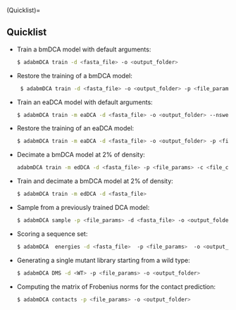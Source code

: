 (Quicklist)=
## Quicklist

- Train a bmDCA model with default arguments:
  ```bash
  $ adabmDCA train -d <fasta_file> -o <output_folder>
  ```

- Restore the training of a bmDCA model:
  
  ```bash
   $ adabmDCA train -d <fasta_file> -o <output_folder> -p <file_params> -c <file_chains>
  ```

- Train an eaDCA model with default arguments:
  ```bash
  $ adabmDCA train -m eaDCA -d <fasta_file> -o <output_folder> --nsweeps 5
  ```

- Restore the training of an eaDCA model:
  ```bash
  $ adabmDCA train -m eaDCA -d <fasta_file> -o <output_folder> -p <file_params> -c <file_chains>
  ```

- Decimate a bmDCA model at 2\% of density:
  ```bash
  adabmDCA train -m edDCA -d <fasta_file> -p <file_params> -c <file_chains>
  ```

- Train and decimate a bmDCA model at 2\% of density:
  ```bash
  $ adabmDCA train -m edDCA -d <fasta_file> 
  ```

- Sample from a previously trained DCA model:
  ```bash
  $ adabmDCA sample -p <file_params> -d <fasta_file> -o <output_folder> --ngen <num_gen>
  ```

- Scoring a sequence set:
  ```bash
  $ adabmDCA  energies -d <fasta_file>  -p <file_params>  -o <output_folder>
  ```

- Generating a single mutant library starting from a wild type:
  ```bash
  $ adabmDCA DMS -d <WT> -p <file_params> -o <output_folder>
  ```

- Computing the matrix of Frobenius norms for the contact prediction:
  ```bash
  $ adabmDCA contacts -p <file_params> -o <output_folder>
  ```